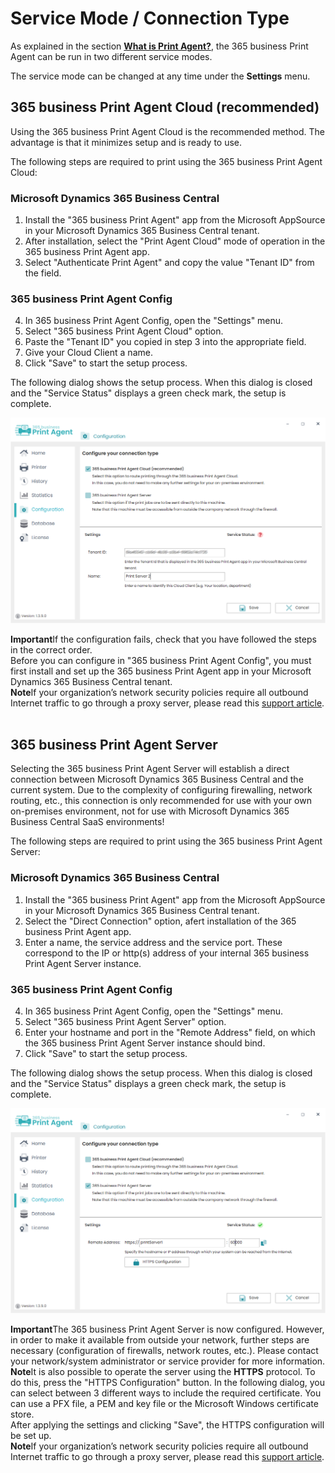 # Service Mode / Connection Type

As explained in the section **[What is Print Agent?](print-agent-whatis.md)**, the 365 business Print Agent can be run in two different service modes.

The service mode can be changed at any time under the **Settings** menu.

## 365 business Print Agent Cloud (recommended)

Using the 365 business Print Agent Cloud is the recommended method.
The advantage is that it minimizes setup and is ready to use.

The following steps are required to print using the 365 business Print Agent Cloud:

### Microsoft Dynamics 365 Business Central
1. Install the "365 business Print Agent" app from the Microsoft AppSource in your Microsoft Dynamics 365 Business Central tenant.
2. After installation, select the "Print Agent Cloud" mode of operation in the 365 business Print Agent app.
3. Select "Authenticate Print Agent" and copy the value "Tenant ID" from the field.

### 365 business Print Agent Config 
4. In 365 business Print Agent Config, open the "Settings" menu.
5. Select "365 business Print Agent Cloud" option.
6. Paste the "Tenant ID" you copied in step 3 into the appropriate field.
7. Give your Cloud Client a name.
8. Click "Save" to start the setup process.

The following dialog shows the setup process. When this dialog is closed and the "Service Status" displays a green check mark, the setup is complete.

![Settings-Cloud](/assets/images/365-business-print-agent/config-tool/Settings_Cloud_en.PNG)

<div class="alert alert-notice">
    <i class="fa-light fa-hand-point-up fa-lg"></i> <strong>Important</strong>If the configuration fails, check that you have followed the steps in the correct order.<br/>Before you can configure in "365 business Print Agent Config", you must first install and set up the 365 business Print Agent app in your Microsoft Dynamics 365 Business Central tenant.
</div>

<div class="alert alert-info">
    <i class="fa-duotone fa-thin fa-lightbulb fa-lg"></i> <strong>Note</strong>If your organization’s network security policies require all outbound Internet traffic to go through a proxy server, please read this <a href="support/print-agent-proxy.md">support article</a>.
</div>
<br>

## 365 business Print Agent Server

Selecting the 365 business Print Agent Server will establish a direct connection between Microsoft Dynamics 365 Business Central and the current system.
Due to the complexity of configuring firewalling, network routing, etc., this connection is only recommended for use with your own on-premises environment, not for use with Microsoft Dynamics 365 Business Central SaaS environments!

The following steps are required to print using the 365 business Print Agent Server:

### Microsoft Dynamics 365 Business Central
1. Install the "365 business Print Agent" app from the Microsoft AppSource in your Microsoft Dynamics 365 Business Central tenant.
2. Select the "Direct Connection" option, afert installation of the 365 business Print Agent app.
3. Enter a name, the service address and the service port. These correspond to the IP or http(s) address of your internal 365 business Print Agent Server instance.

### 365 business Print Agent Config 
4. In 365 business Print Agent Config, open the "Settings" menu.
5. Select "365 business Print Agent Server" option.
6. Enter your hostname and port in the "Remote Address" field, on which the 365 business Print Agent Server instance should bind.
7. Click "Save" to start the setup process.

The following dialog shows the setup process. When this dialog is closed and the "Service Status" displays a green check mark, the setup is complete.

![Settings-Server](/assets/images/365-business-print-agent/config-tool/Settings_Server_en.PNG)

<div class="alert alert-notice">
    <i class="fa-light fa-hand-point-up fa-lg"></i> <strong>Important</strong>The 365 business Print Agent Server is now configured. However, in order to make it available from outside your network, further steps are necessary (configuration of firewalls, network routes, etc.). Please contact your network/system administrator or service provider for more information.
</div>

<div class="alert alert-info">
    <i class="fa-duotone fa-thin fa-lightbulb fa-lg"></i> <strong>Note</strong>It is also possible to operate the server using the <strong>HTTPS</strong> protocol. To do this, press the "HTTPS Configuration" button. In the following dialog, you can select between 3 different ways to include the required certificate. You can use a PFX file, a PEM and key file or the Microsoft Windows certificate store.<br/>After applying the settings and clicking "Save", the HTTPS configuration will be set up.
</div>

<div class="alert alert-info">
    <i class="fa-duotone fa-thin fa-lightbulb fa-lg"></i> <strong>Note</strong>If your organization’s network security policies require all outbound Internet traffic to go through a proxy server, please read this <a href="support/print-agent-proxy.md">support article</a>.
</div>
